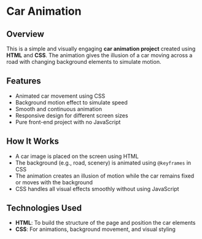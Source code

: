  # Car Animation

## Overview
This is a simple and visually engaging **car animation project** created using **HTML** and **CSS**. The animation gives the illusion of a car moving across a road with changing background elements to simulate motion.

## Features
- Animated car movement using CSS
- Background motion effect to simulate speed
- Smooth and continuous animation
- Responsive design for different screen sizes
- Pure front-end project with no JavaScript

## How It Works
- A car image is placed on the screen using HTML
- The background (e.g., road, scenery) is animated using `@keyframes` in CSS
- The animation creates an illusion of motion while the car remains fixed or moves with the background
- CSS handles all visual effects smoothly without using JavaScript

## Technologies Used
- **HTML**: To build the structure of the page and position the car elements  
- **CSS**: For animations, background movement, and visual styling

